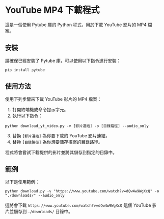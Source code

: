 # YouTube MP4 下載程式

這是一個使用 Pytube 庫的 Python 程式，用於下載 YouTube 影片的 MP4 檔案。

## 安裝

請確保已經安裝了 Pytube 庫，可以使用以下指令進行安裝：

```shell
pip install pytube
```

## 使用方法

使用下列步驟來下載 YouTube 影片的 MP4 檔案：

1. 打開終端機或命令提示字元。
2. 執行以下指令：

```shell
python download_yt_video.py -v [影片連結] -o [目錄路徑] --audio_only
```

3. 替換 `[影片連結]` 為你要下載的 YouTube 影片連結。
4. 替換 `[目錄路徑]` 為你想要儲存檔案的目錄路徑。

程式將會嘗試下載提供的影片並將其儲存到指定的目錄中。

## 範例

以下是使用範例：

```shell
python download.py -v "https://www.youtube.com/watch?v=dQw4w9WgXcQ" -o "./downloads/" --audio_only
```

這將會下載 `https://www.youtube.com/watch?v=dQw4w9WgXcQ` 這個 YouTube 影片並儲存到 `./downloads/` 目錄中。

